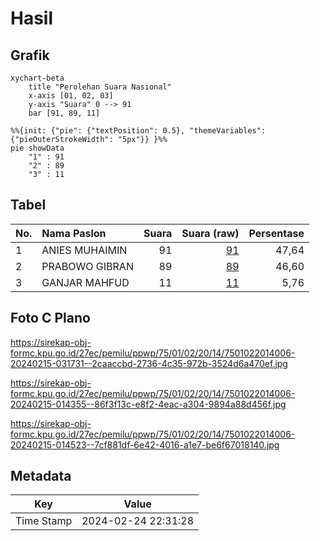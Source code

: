 # Hasil

## Grafik

```mermaid
xychart-beta
    title "Perolehan Suara Nasional"
    x-axis [01, 02, 03]
    y-axis "Suara" 0 --> 91
    bar [91, 89, 11]
```

```mermaid
%%{init: {"pie": {"textPosition": 0.5}, "themeVariables": {"pieOuterStrokeWidth": "5px"}} }%%
pie showData
    "1" : 91
    "2" : 89
    "3" : 11
```

## Tabel

| No. | Nama Paslon    | Suara | Suara (raw) | Persentase |
|:--- |:-------------- | -----:| -----------:| ----------:|
| 1   | ANIES MUHAIMIN | 91    | [91][p-1]   | 47,64      |
| 2   | PRABOWO GIBRAN | 89    | [89][p-2]   | 46,60      |
| 3   | GANJAR MAHFUD  | 11    | [11][p-3]   | 5,76       |


[p-1]: https://github.com/gigit-pemilu/pemilu-2024/blob/main/pilpres/hitung-suara/sub/75-gorontalo/sub/01-gorontalo/sub/02-telaga/sub/2014-mongolato/sub/006-tps/sub/paslon-1.txt
[p-2]: https://github.com/gigit-pemilu/pemilu-2024/blob/main/pilpres/hitung-suara/sub/75-gorontalo/sub/01-gorontalo/sub/02-telaga/sub/2014-mongolato/sub/006-tps/sub/paslon-2.txt
[p-3]: https://github.com/gigit-pemilu/pemilu-2024/blob/main/pilpres/hitung-suara/sub/75-gorontalo/sub/01-gorontalo/sub/02-telaga/sub/2014-mongolato/sub/006-tps/sub/paslon-3.txt

## Foto C Plano

https://sirekap-obj-formc.kpu.go.id/27ec/pemilu/ppwp/75/01/02/20/14/7501022014006-20240215-031731--2caaccbd-2736-4c35-972b-3524d6a470ef.jpg

https://sirekap-obj-formc.kpu.go.id/27ec/pemilu/ppwp/75/01/02/20/14/7501022014006-20240215-014355--86f3f13c-e8f2-4eac-a304-9894a88d456f.jpg

https://sirekap-obj-formc.kpu.go.id/27ec/pemilu/ppwp/75/01/02/20/14/7501022014006-20240215-014523--7cf881df-6e42-4016-a1e7-be6f67018140.jpg


## Metadata

| Key        | Value               |
| ---------- | ------------------- |
| Time Stamp | 2024-02-24 22:31:28 |



